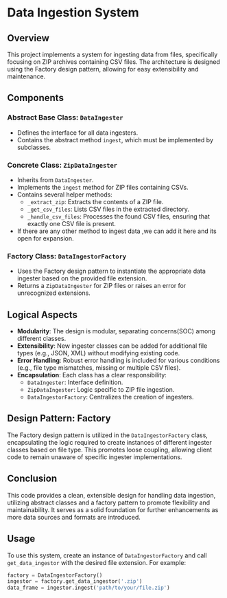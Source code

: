 # Data Ingestion System

## Overview

This project implements a system for ingesting data from files, specifically focusing on ZIP archives containing CSV files. The architecture is designed using the Factory design pattern, allowing for easy extensibility and maintenance.

## Components

### Abstract Base Class: `DataIngester`

- Defines the interface for all data ingesters.
- Contains the abstract method `ingest`, which must be implemented by subclasses.

### Concrete Class: `ZipDataIngester`

- Inherits from `DataIngester`.
- Implements the `ingest` method for ZIP files containing CSVs.
- Contains several helper methods:
  - `_extract_zip`: Extracts the contents of a ZIP file.
  - `_get_csv_files`: Lists CSV files in the extracted directory.
  - `_handle_csv_files`: Processes the found CSV files, ensuring that exactly one CSV file is present.
- If there are any other method to ingest data ,we can add it here and its open for expansion.

### Factory Class: `DataIngestorFactory`

- Uses the Factory design pattern to instantiate the appropriate data ingester based on the provided file extension.
- Returns a `ZipDataIngester` for ZIP files or raises an error for unrecognized extensions.

## Logical Aspects

- **Modularity**: The design is modular, separating concerns(SOC) among different classes.
- **Extensibility**: New ingester classes can be added for additional file types (e.g., JSON, XML) without modifying existing code.
- **Error Handling**: Robust error handling is included for various conditions (e.g., file type mismatches, missing or multiple CSV files).
- **Encapsulation**: Each class has a clear responsibility:
  - `DataIngester`: Interface definition.
  - `ZipDataIngester`: Logic specific to ZIP file ingestion.
  - `DataIngestorFactory`: Centralizes the creation of ingesters.

## Design Pattern: Factory

The Factory design pattern is utilized in the `DataIngestorFactory` class, encapsulating the logic required to create instances of different ingester classes based on file type. This promotes loose coupling, allowing client code to remain unaware of specific ingester implementations.

## Conclusion

This code provides a clean, extensible design for handling data ingestion, utilizing abstract classes and a factory pattern to promote flexibility and maintainability. It serves as a solid foundation for further enhancements as more data sources and formats are introduced.

## Usage

To use this system, create an instance of `DataIngestorFactory` and call `get_data_ingestor` with the desired file extension. For example:

```python
factory = DataIngestorFactory()
ingestor = factory.get_data_ingestor('.zip')
data_frame = ingestor.ingest('path/to/your/file.zip')
